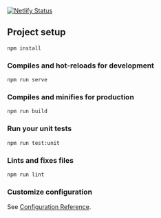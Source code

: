 [![Netlify Status](https://api.netlify.com/api/v1/badges/20e2d45d-14bf-411e-9efa-1d465ca678d5/deploy-status)](https://app.netlify.com/sites/controlador-de-financas/deploys)

## Project setup
```
npm install
```

### Compiles and hot-reloads for development
```
npm run serve
```

### Compiles and minifies for production
```
npm run build
```

### Run your unit tests
```
npm run test:unit
```

### Lints and fixes files
```
npm run lint
```

### Customize configuration
See [Configuration Reference](https://cli.vuejs.org/config/).
